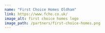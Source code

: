 ```yaml
---
name: "First Choice Homes Oldham"
link: https://www.fcho.co.uk/
image_alt: first choice homes logo
image_path: /partners/first-choice-homes.png
---
```

